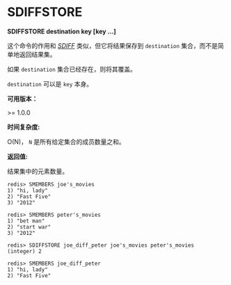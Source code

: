 
# SDIFFSTORE

**SDIFFSTORE destination key [key ...]**

这个命令的作用和 [_SDIFF_](sdiff.html#sdiff) 类似，但它将结果保存到 `destination` 集合，而不是简单地返回结果集。

如果 `destination` 集合已经存在，则将其覆盖。

`destination` 可以是 `key` 本身。

**可用版本：**

&gt;= 1.0.0

**时间复杂度:**

O(N)， `N` 是所有给定集合的成员数量之和。

**返回值:**

结果集中的元素数量。

```
redis> SMEMBERS joe's_movies
1) "hi, lady"
2) "Fast Five"
3) "2012"

redis> SMEMBERS peter's_movies
1) "bet man"
2) "start war"
3) "2012"

redis> SDIFFSTORE joe_diff_peter joe's_movies peter's_movies
(integer) 2

redis> SMEMBERS joe_diff_peter
1) "hi, lady"
2) "Fast Five"

```
